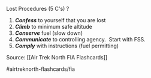 Lost Procedures (5 C's)
?
1.  **_Confess_** to yourself that you are lost
2.  **_Climb_** to minimum safe altitude
3.  **_Conserve_** fuel (slow down)
4.  **_Communicate_** to controlling agency.  Start with FSS.
5.  **_Comply_** with instructions (fuel permitting)
<!--SR:!2022-10-03,4,270-->

Source: [[Air Trek North FIA Flashcards]]

#airtreknorth-flashcards/fia